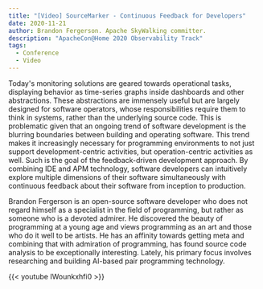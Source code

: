 ```yaml
---
title: "[Video] SourceMarker - Continuous Feedback for Developers"
date: 2020-11-21
author: Brandon Fergerson. Apache SkyWalking committer.
description: "ApacheCon@Home 2020 Observability Track"
tags:
  - Conference
  - Video
---
```


Today's monitoring solutions are geared towards operational tasks, displaying behavior as time-series graphs inside dashboards and other abstractions. These abstractions are immensely useful but are largely designed for software operators, whose responsibilities require them to think in systems, rather than the underlying source code. This is problematic given that an ongoing trend of software development is the blurring boundaries between building and operating software. This trend makes it increasingly necessary for programming environments to not just support development-centric activities, but operation-centric activities as well. Such is the goal of the feedback-driven development approach. By combining IDE and APM technology, software developers can intuitively explore multiple dimensions of their software simultaneously with continuous feedback about their software from inception to production.

Brandon Fergerson is an open-source software developer who does not regard himself as a specialist in the field of programming, but rather as someone who is a devoted admirer. He discovered the beauty of programming at a young age and views programming as an art and those who do it well to be artists. He has an affinity towards getting meta and combining that with admiration of programming, has found source code analysis to be exceptionally interesting. Lately, his primary focus involves researching and building AI-based pair programming technology.

{{< youtube IWounkxhfi0 >}}
